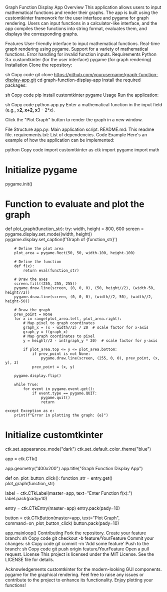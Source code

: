 Graph Function Display App
Overview
This application allows users to input mathematical functions and render their graphs. The app is built using the customtkinter framework for the user interface and pygame for graph rendering. Users can input functions in a calculator-like interface, and the app compiles these functions into string format, evaluates them, and displays the corresponding graphs.

Features
User-friendly interface to input mathematical functions.
Real-time graph rendering using pygame.
Support for a variety of mathematical functions.
Error handling for invalid function inputs.
Requirements
Python 3.x
customtkinter (for the user interface)
pygame (for graph rendering)
Installation
Clone the repository:

sh
Copy code
git clone https://github.com/yourusername/graph-function-display-app.git
cd graph-function-display-app
Install the required packages:

sh
Copy code
pip install customtkinter pygame
Usage
Run the application:

sh
Copy code
python app.py
Enter a mathematical function in the input field (e.g., x**2, x+2, x**3 - 2*x).

Click the "Plot Graph" button to render the graph in a new window.

File Structure
app.py: Main application script.
README.md: This readme file.
requirements.txt: List of dependencies.
Code Example
Here's an example of how the application can be implemented:

python
Copy code
import customtkinter as ctk
import pygame
import math

# Initialize pygame
pygame.init()

# Function to evaluate and plot the graph
def plot_graph(function_str):
    try:
        width, height = 800, 600
        screen = pygame.display.set_mode((width, height))
        pygame.display.set_caption(f'Graph of {function_str}')

        # Define the plot area
        plot_area = pygame.Rect(50, 50, width-100, height-100)
        
        # Define the function
        def f(x):
            return eval(function_str)

        # Draw the axes
        screen.fill((255, 255, 255))
        pygame.draw.line(screen, (0, 0, 0), (50, height//2), (width-50, height//2))
        pygame.draw.line(screen, (0, 0, 0), (width//2, 50), (width//2, height-50))

        # Draw the graph
        prev_point = None
        for x in range(plot_area.left, plot_area.right):
            # Map pixel to graph coordinates
            graph_x = (x - width//2) / 20  # scale factor for x-axis
            graph_y = f(graph_x)
            # Map graph coordinates to pixel
            y = height//2 - int(graph_y * 20)  # scale factor for y-axis
            
            if plot_area.top <= y <= plot_area.bottom:
                if prev_point is not None:
                    pygame.draw.line(screen, (255, 0, 0), prev_point, (x, y), 2)
                prev_point = (x, y)

        pygame.display.flip()
        
        while True:
            for event in pygame.event.get():
                if event.type == pygame.QUIT:
                    pygame.quit()
                    return
    
    except Exception as e:
        print(f"Error in plotting the graph: {e}")

# Initialize customtkinter
ctk.set_appearance_mode("dark")
ctk.set_default_color_theme("blue")

app = ctk.CTk()

app.geometry("400x200")
app.title("Graph Function Display App")

def on_plot_button_click():
    function_str = entry.get()
    plot_graph(function_str)

label = ctk.CTkLabel(master=app, text="Enter Function f(x):")
label.pack(pady=10)

entry = ctk.CTkEntry(master=app)
entry.pack(pady=10)

button = ctk.CTkButton(master=app, text="Plot Graph", command=on_plot_button_click)
button.pack(pady=10)

app.mainloop()
Contributing
Fork the repository.
Create your feature branch:
sh
Copy code
git checkout -b feature/YourFeature
Commit your changes:
sh
Copy code
git commit -m 'Add some feature'
Push to the branch:
sh
Copy code
git push origin feature/YourFeature
Open a pull request.
License
This project is licensed under the MIT License. See the LICENSE file for details.

Acknowledgements
customtkinter for the modern-looking GUI components.
pygame for the graphical rendering.
Feel free to raise any issues or contribute to the project to enhance its functionality. Enjoy plotting your functions!
